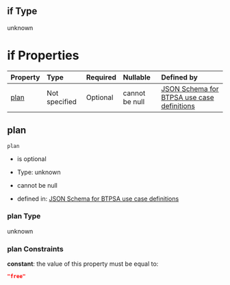 ## if Type

unknown

# if Properties

| Property      | Type          | Required | Nullable       | Defined by                                                                                                                                                                                                                                  |
| :------------ | :------------ | :------- | :------------- | :------------------------------------------------------------------------------------------------------------------------------------------------------------------------------------------------------------------------------------------ |
| [plan](#plan) | Not specified | Optional | cannot be null | [JSON Schema for BTPSA use case definitions](btpsa-usecase-properties-services-items-allof-1-then-allof-24-then-allof-0-if-properties-plan.md "undefined#/properties/services/items/allOf/1/then/allOf/24/then/allOf/0/if/properties/plan") |

## plan



`plan`

*   is optional

*   Type: unknown

*   cannot be null

*   defined in: [JSON Schema for BTPSA use case definitions](btpsa-usecase-properties-services-items-allof-1-then-allof-24-then-allof-0-if-properties-plan.md "undefined#/properties/services/items/allOf/1/then/allOf/24/then/allOf/0/if/properties/plan")

### plan Type

unknown

### plan Constraints

**constant**: the value of this property must be equal to:

```json
"free"
```
